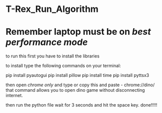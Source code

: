# T-Rex_Run_Algorithm
# Remember laptop must be on _best performance mode_ 
 to run this first you have to install the libraries
 
 to install type the following commands on your terminal:
 
 pip install pyautogui
 pip install pillow
 pip install time
 pip install pyttsx3
 
 then open _chrome only_  and type or copy this and paste   -   chrome://dino/ 
 that command allows you to open dino game without disconnecting internet.
 
 then run the python file wait for 3 seconds and hit the space key. done!!!!!
 
